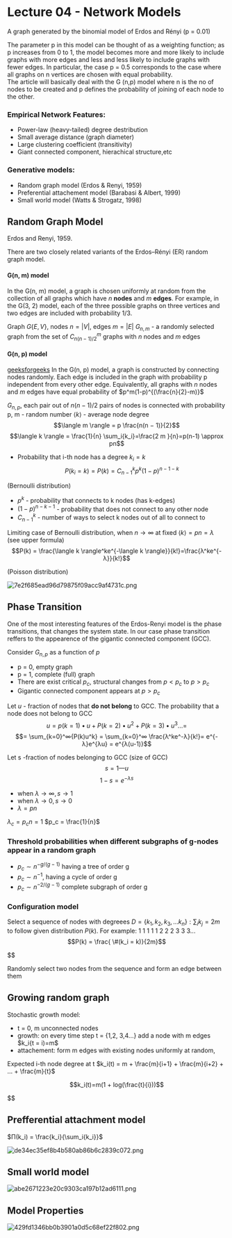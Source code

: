 # Lecture 04 - Network Models

A graph generated by the binomial model of Erdos and Rényi (p = 0.01)

The parameter p in this model can be thought of as a weighting function; as p increases from 0 to 1, the model becomes more and more likely to include graphs with more edges and less and less likely to include graphs with fewer edges. In particular, the case p = 0.5 corresponds to the case where all graphs on n vertices are chosen with equal probability.  
The article will basically deal with the G (n,p) model where n is the no of nodes to be created and p defines the probability of joining of each node to the other.

### Empirical Network Features:
* Power-law (heavy-tailed) degree destribution
* Small average distance (graph diameter)
* Large clustering coefficient (transitivity)
* Giant connected component, hierachical structure,etc

### Generative models:
* Random graph model (Erdos & Renyi, 1959)
* Preferential attachement model (Barabasi & Albert, 1999)
* Small world model (Watts & Strogatz, 1998)

## Random Graph Model
Erdos and Renyi, 1959.

There are two closely related variants of the Erdos–Rényi (ER) random graph model.

#### G(n, m) model
In the G(n, m) model, a graph is chosen uniformly at random from the collection of all graphs which have $n$ **nodes** and $m$ **edges**. For example, in the G(3, 2) model, each of the three possible graphs on three vertices and two edges are included with probability 1/3.  

Graph $G\{E, V\}$, nodes $n = |V|$, edges $m = |E|$
$G_{n,m}$ -  a randomly selected graph from the set of $C^m_{n(n−1)/2}$ graphs with $n$ nodes and $m$ edges

#### G(n, p) model
[geeksforgeeks](https://www.geeksforgeeks.org/erdos-renyl-model-generating-random-graphs/)
In the G(n, p) model, a graph is constructed by connecting nodes randomly. Each edge is included in the graph with probability p independent from every other edge. Equivalently, all graphs with $n$ nodes and $m$ edges have equal probability of  $p^m(1-p)^{(\frac{n}{2}-m)}$

$G_{n,p}$, each pair out of $n(n − 1)/2$ pairs of nodes is connected with probability p, m - random number
$\langle k \rangle$ - average node degree
$$\langle m \rangle = p \frac{n(n − 1)}{2}$$
$$\langle k \rangle = \frac{1}{n} \sum_i{k_i}=\frac{2 m }{n}=p(n-1) \approx pn$$


* Probability that i-th node has a degree $k_i = k$ $$P(k_i = k) = P(k) = C^k_{n-1}p^k(1-p)^{n-1-k}$$

(Bernoulli distribution)
* $p^k$ - probability that connects to k nodes (has k-edges)
* $(1 − p)^{n−k−1}$ - probability that does not connect to any other node
* $C^k_{n-1}$ - number of ways to select k nodes out of all to connect to

Limiting case of Bernoulli distribution, when $n → ∞$ at fixed $\langle k \rangle = pn = λ$ (see upper formula)
$$P(k) = \frac{\langle k \rangle^ke^{-\langle k \rangle}}{k!}=\frac{λ^ke^{-λ}}{k!}$$

(Poisson distribution)

![7e2f685ead96d79875f09acc9af4731c.png](https://upload.wikimedia.org/wikipedia/commons/thumb/c/c1/Poisson_distribution_PMF.png/1280px-Poisson_distribution_PMF.png)


## Phase Transition
One of the most interesting features of the Erdos-Renyi model is the phase transitions, that changes the system state.
In our case phase transition reffers to the appearence of the gigantic connected component (GCC).

Consider $G_{n,p}$ as a function of $p$
* p = 0, empty graph
* p = 1, complete (full) graph
* There are exist critical $p_c$, structural changes from $p < p_c$ to $p > p_c$ 
* Gigantic connected component appears at $p > p_c$

Let $u$ - fraction of nodes that **do not belong** to GCC. The probability that a node does not belong to GCC
$$u = p(k=1)•u + P(k=2)•u^2 + P(k=3)•u^3 ... =$$
$$= \sum_{k=0}^∞{P(k)u^k} =	\sum_{k=0}^∞ \frac{λ^ke^-λ}{k!}= e^{-λ}e^{λu} = e^{λ(u-1)}$$

Let s -fraction of nodes belonging to GCC (size of GCC)
$$s = 1 — u$$
$$1-s=e^{-λs}$$
* when $λ \rightarrow ∞, s \rightarrow 1$
* when $λ \rightarrow 0, s \rightarrow 0$
* $λ=pn$

$λ_c = p_cn = 1$
$p_c = \frac{1}{n}$

### Threshold probabilities when different subgraphs of g-nodes appear in a random graph

* $p_c \sim n^{-g/(g-1)}$ having a tree of order g
* $p_c \sim n^{-1}$, having a cycle of order g
* $p_c \sim n^{-2/(g-1)}$ complete subgraph of order g


### Configuration model
Select a sequence of nodes with degreees
$D = \{k_1, k_2, k_3, … k_n\} :	\sum_i {k_j} = 2m$ to follow given distribution $P(k)$. For
example: 1 1 1 1 1 2 2 2 3 3 3...
$$P(k) = \frac{ \#(k_i = k)}{2m}$$

$$

Randomly select two nodes from the sequence and form an edge between them

## Growing random graph
Stochastic growth model:
* t = 0, m unconnected nodes
* growth: on every time step t = {1,2, 3,4...} add a node with m edges $k_i{t = i)=m$
* attachement: form m edges with existing nodes uniformly at random,

Expected i-th node degree at t 
$k_i(t) = m + \frac{m}{i+1} + \frac{m}{i+2} + … + \frac{m}{t}$

$$k_i(t)=m(1 + log(\frac{t}{i}))$$

$$
## Prefferential attachment model

$П(k_i) = \frac{k_i}{\sum_i{k_i}}$

![de34ec35ef8b4b580ab86b6c2839c072.png](Images/de34ec35ef8b4b580ab86b6c2839c072.png "de34ec35ef8b4b580ab86b6c2839c072.png")

## Small world model

![abe2671223e20c9303ca197b12ad6111.png](Images/abe2671223e20c9303ca197b12ad6111.png "abe2671223e20c9303ca197b12ad6111.png")


## Model Properties


![429fd1346bb0b3901a0d5c68ef22f802.png](Images/429fd1346bb0b3901a0d5c68ef22f802.png)
